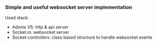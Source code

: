 ### Simple and useful websocket server implementation

Used stack:
  - Adonis V5: http & api server
  - Socket.io: websocket server
  - Socket-controllers: class based structure to handle websocket events

